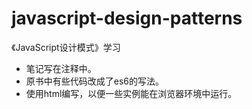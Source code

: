 # javascript-design-patterns
《JavaScript设计模式》学习
- 笔记写在注释中。
- 原书中有些代码改成了es6的写法。
- 使用html编写，以便一些实例能在浏览器环境中运行。